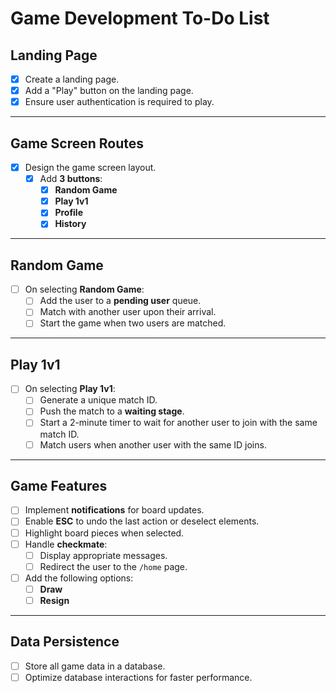 # Game Development To-Do List

## Landing Page

- [x] Create a landing page.
- [x] Add a "Play" button on the landing page.
- [x] Ensure user authentication is required to play.

---

## Game Screen Routes

- [x] Design the game screen layout.
  - [x] Add **3 buttons**:
    - [x] **Random Game**
    - [x] **Play 1v1**
    - [x] **Profile**
    - [x] **History**

---

## Random Game

- [ ] On selecting **Random Game**:
  - [ ] Add the user to a **pending user** queue.
  - [ ] Match with another user upon their arrival.
  - [ ] Start the game when two users are matched.

---

## Play 1v1

- [ ] On selecting **Play 1v1**:
  - [ ] Generate a unique match ID.
  - [ ] Push the match to a **waiting stage**.
  - [ ] Start a 2-minute timer to wait for another user to join with the same match ID.
  - [ ] Match users when another user with the same ID joins.

---

## Game Features

- [ ] Implement **notifications** for board updates.
- [ ] Enable **ESC** to undo the last action or deselect elements.
- [ ] Highlight board pieces when selected.
- [ ] Handle **checkmate**:
  - [ ] Display appropriate messages.
  - [ ] Redirect the user to the `/home` page.
- [ ] Add the following options:
  - [ ] **Draw**
  - [ ] **Resign**

---

## Data Persistence

- [ ] Store all game data in a database.
- [ ] Optimize database interactions for faster performance.
